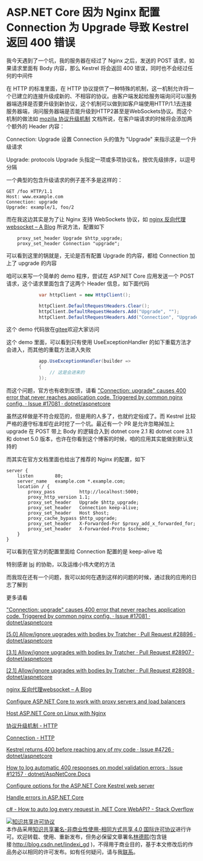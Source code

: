 
# ASP.NET Core 因为 Nginx 配置 Connection 为 Upgrade 导致 Kestrel 返回 400 错误

我今天遇到了一个坑，我的服务器在经过了 Nginx 之后，发送的 POST 请求，如果请求里面有 Body 内容，那么 Kestrel 将会返回 400 错误，同时也不会经过任何的中间件

<!--more-->


<!-- 发布 -->

在 HTTP 的标准里面，在 HTTP 协议提供了一种特殊的机制，这一机制允许将一个已建立的连接升级成新的、不相容的协议。由客户端发起给服务端询问可以服务器端选择是否要升级到新协议，这个机制可以做到如客户端使用HTTP/1.1去连接服务器端，询问服务器端是否能升级到HTTP2甚至是WebSockets协议。而这个机制的做法如 [mozilla 协议升级机制](https://developer.mozilla.org/zh-CN/docs/Web/HTTP/Protocol_upgrade_mechanism) 文档所说，在客户端请求的时候将会添加两个额外的 Header 内容：

Connection: Upgrade    设置 Connection 头的值为 "Upgrade" 来指示这是一个升级请求

Upgrade: protocols     Upgrade 头指定一项或多项协议名，按优先级排序，以逗号分隔

一个典型的包含升级请求的例子差不多是这样的：

```
GET /foo HTTP/1.1
Host: www.example.com
Connection: upgrade
Upgrade: example/1, foo/2
```

而在我这边其实是为了让 Nginx 支持 WebSockets 协议，如 [nginx 反向代理websocket – A Blog](https://blog.sdlsj.net/archives/nginx/nginx-reverse-proxy-websocket/ ) 所说方法，配置如下

```
    proxy_set_header Upgrade $http_upgrade;
    proxy_set_header Connection "upgrade"; 
```

可以看到这里的锅就是，无论是否有配置 Upgrade 的内容，都给 Connection 加上了 upgrade 的内容

咱可以来写一个简单的 demo 程序，尝试在 ASP.NET Core 应用发送一个 POST 请求，这个请求里面包含了这两个 Header 信息，如下面代码

```csharp
            var httpClient = new HttpClient();

            httpClient.DefaultRequestHeaders.Clear();
            httpClient.DefaultRequestHeaders.Add("Upgrade", "");
            httpClient.DefaultRequestHeaders.Add("Connection", "Upgrade");
```

这个 demo 代码放在[gitee](https://gitee.com/lindexi/lindexi_gd/tree/314e0946/HekecicalLechurlaiberlefofe)欢迎大家访问

这个 demo 里面，可以看到只有使用 UseExceptionHandler 的如下重载方法才会进入，而其他的重载方法进入失败

```csharp
            app.UseExceptionHandler(builder =>
            {
                // 这是会进来的
            });
```

而这个问题，官方也有收到反馈，请看 ["Connection: upgrade" causes 400 error that never reaches application code. Triggered by common nginx config. · Issue #17081 · dotnet/aspnetcore](https://github.com/dotnet/aspnetcore/issues/17081 )

虽然这样做是不符合规范的，但是用的人多了，也就约定俗成了。而 Kestrel 比较严格的遵守标准却在此时挖了一个坑。最近有一个 PR 是允许忽略掉加上 upgrade 在 POST 带上 Body 的逻辑合入到 dotnet core 2.1 和 dotnet core 3.1 和 dotnet 5.0 版本，也许在你看到这个博客的时候，咱的应用其实能做到默认支持的

而其实在官方文档里面也给出了推荐的 Nginx 的配置，如下

```
server {
    listen        80;
    server_name   example.com *.example.com;
    location / {
        proxy_pass         http://localhost:5000;
        proxy_http_version 1.1;
        proxy_set_header   Upgrade $http_upgrade;
        proxy_set_header   Connection keep-alive;
        proxy_set_header   Host $host;
        proxy_cache_bypass $http_upgrade;
        proxy_set_header   X-Forwarded-For $proxy_add_x_forwarded_for;
        proxy_set_header   X-Forwarded-Proto $scheme;
    }
}
```

可以看到在官方的配置里面给 Connection 配置的是 keep-alive 哈

特别感谢 [lsj](https://blog.sdlsj.net) 的协助，以及运维小伟大佬的方法

而我现在还有一个问题，我可以如何在遇到这样的问题的时候，通过我的应用的日志了解到

更多请看

["Connection: upgrade" causes 400 error that never reaches application code. Triggered by common nginx config. · Issue #17081 · dotnet/aspnetcore](https://github.com/dotnet/aspnetcore/issues/17081 )

[[5.0] Allow/ignore upgrades with bodies by Tratcher · Pull Request #28896 · dotnet/aspnetcore](https://github.com/dotnet/aspnetcore/pull/28896 )

[[3.1] Allow/ignore upgrades with bodies by Tratcher · Pull Request #28907 · dotnet/aspnetcore](https://github.com/dotnet/aspnetcore/pull/28907 )

[[2.1] Allow/ignore upgrades with bodies by Tratcher · Pull Request #28908 · dotnet/aspnetcore](https://github.com/dotnet/aspnetcore/pull/28908 )


[nginx 反向代理websocket – A Blog](https://blog.sdlsj.net/archives/nginx/nginx-reverse-proxy-websocket/ )

[Configure ASP.NET Core to work with proxy servers and load balancers](https://docs.microsoft.com/en-us/aspnet/core/host-and-deploy/proxy-load-balancer?view=aspnetcore-5.0 )

[Host ASP.NET Core on Linux with Nginx](https://docs.microsoft.com/en-us/aspnet/core/host-and-deploy/linux-nginx?view=aspnetcore-5.0 )

[协议升级机制 - HTTP](https://developer.mozilla.org/zh-CN/docs/Web/HTTP/Protocol_upgrade_mechanism )

[Connection - HTTP](https://developer.mozilla.org/zh-CN/docs/Web/HTTP/Headers/Connection )

[Kestrel returns 400 before reaching any of my code · Issue #4726 · dotnet/aspnetcore](https://github.com/dotnet/aspnetcore/issues/4726 )

[How to log automatic 400 responses on model validation errors · Issue #12157 · dotnet/AspNetCore.Docs](https://github.com/dotnet/AspNetCore.Docs/issues/12157 )

[Configure options for the ASP.NET Core Kestrel web server](https://docs.microsoft.com/en-us/aspnet/core/fundamentals/servers/kestrel/options?view=aspnetcore-5.0&WT.mc_id=DX-MVP-5003606 )

[Handle errors in ASP.NET Core](https://docs.microsoft.com/en-us/aspnet/core/fundamentals/error-handling?view=aspnetcore-5.0&WT.mc_id=DX-MVP-5003606 )

[c# - How to auto log every request in .NET Core WebAPI? - Stack Overflow](https://stackoverflow.com/questions/45479094/how-to-auto-log-every-request-in-net-core-webapi?WT.mc_id=DX-MVP-5003606 )









<a rel="license" href="http://creativecommons.org/licenses/by-nc-sa/4.0/"><img alt="知识共享许可协议" style="border-width:0" src="https://licensebuttons.net/l/by-nc-sa/4.0/88x31.png" /></a><br />本作品采用<a rel="license" href="http://creativecommons.org/licenses/by-nc-sa/4.0/">知识共享署名-非商业性使用-相同方式共享 4.0 国际许可协议</a>进行许可。欢迎转载、使用、重新发布，但务必保留文章署名[林德熙](http://blog.csdn.net/lindexi_gd)(包含链接:http://blog.csdn.net/lindexi_gd )，不得用于商业目的，基于本文修改后的作品务必以相同的许可发布。如有任何疑问，请与我[联系](mailto:lindexi_gd@163.com)。